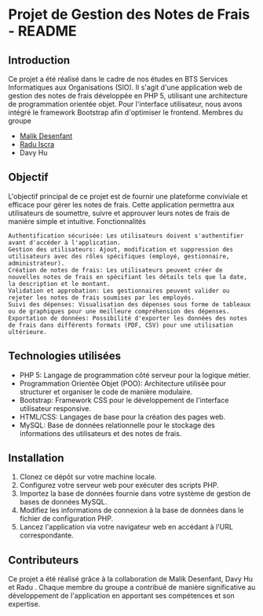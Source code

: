 <h1>Projet de Gestion des Notes de Frais - README</h1>

<h2>Introduction</h2>
Ce projet a été réalisé dans le cadre de nos études en BTS Services Informatiques aux Organisations (SIO). Il s'agit d'une application web de gestion des notes de frais développée en PHP 5, utilisant une architecture de programmation orientée objet. Pour l'interface utilisateur, nous avons intégré le framework Bootstrap afin d'optimiser le frontend.
Membres du groupe

- [Malik Desenfant](https://github.com/Malik-dsf)
- [Radu Iscra](https://github.com/1scra)
- Davy Hu


<h2>Objectif</h2>

L'objectif principal de ce projet est de fournir une plateforme conviviale et efficace pour gérer les notes de frais. Cette application permettra aux utilisateurs de soumettre, suivre et approuver leurs notes de frais de manière simple et intuitive.
Fonctionnalités

    Authentification sécurisée: Les utilisateurs doivent s'authentifier avant d'accéder à l'application.
    Gestion des utilisateurs: Ajout, modification et suppression des utilisateurs avec des rôles spécifiques (employé, gestionnaire, administrateur).
    Création de notes de frais: Les utilisateurs peuvent créer de nouvelles notes de frais en spécifiant les détails tels que la date, la description et le montant.
    Validation et approbation: Les gestionnaires peuvent valider ou rejeter les notes de frais soumises par les employés.
    Suivi des dépenses: Visualisation des dépenses sous forme de tableaux ou de graphiques pour une meilleure compréhension des dépenses.
    Exportation de données: Possibilité d'exporter les données des notes de frais dans différents formats (PDF, CSV) pour une utilisation ultérieure.

<h2>Technologies utilisées</h2>

- PHP 5: Langage de programmation côté serveur pour la logique métier.
- Programmation Orientée Objet (POO): Architecture utilisée pour structurer et organiser le code de manière modulaire.
- Bootstrap: Framework CSS pour le développement de l'interface utilisateur responsive.
- HTML/CSS: Langages de base pour la création des pages web.
- MySQL: Base de données relationnelle pour le stockage des informations des utilisateurs et des notes de frais.

<h2>Installation</h2>

1. Clonez ce dépôt sur votre machine locale.
2. Configurez votre serveur web pour exécuter des scripts PHP.
3. Importez la base de données fournie dans votre système de gestion de bases de données MySQL.
4. Modifiez les informations de connexion à la base de données dans le fichier de configuration PHP.
5. Lancez l'application via votre navigateur web en accédant à l'URL correspondante.

<h2>Contributeurs</h2>

Ce projet a été réalisé grâce à la collaboration de Malik Desenfant, Davy Hu et Radu . Chaque membre du groupe a contribué de manière significative au développement de l'application en apportant ses compétences et son expertise.
